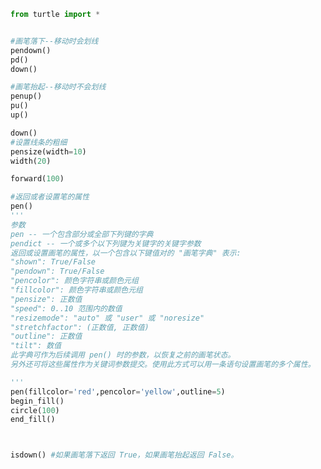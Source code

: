
<BlogInfo id="694" title="6.画笔的控制" author="白日梦想猿" pv=0 read_times=0 pre_cost_time="0分34秒" category="turtle学习" tag_list="['turtle学习']" create_time="2021.07.18 16:24:34" update_time="2021.07.18 16:32:54" />

```python
from turtle import *


#画笔落下--移动时会划线
pendown()
pd()
down()

#画笔抬起--移动时不会划线
penup()
pu()
up()

down()
#设置线条的粗细
pensize(width=10)
width(20)

forward(100)

#返回或者设置笔的属性
pen()
'''
参数
pen -- 一个包含部分或全部下列键的字典
pendict -- 一个或多个以下列键为关键字的关键字参数
返回或设置画笔的属性，以一个包含以下键值对的 "画笔字典" 表示:
"shown": True/False
"pendown": True/False
"pencolor": 颜色字符串或颜色元组
"fillcolor": 颜色字符串或颜色元组
"pensize": 正数值
"speed": 0..10 范围内的数值
"resizemode": "auto" 或 "user" 或 "noresize"
"stretchfactor": (正数值, 正数值)
"outline": 正数值
"tilt": 数值
此字典可作为后续调用 pen() 时的参数，以恢复之前的画笔状态。
另外还可将这些属性作为关键词参数提交。使用此方式可以用一条语句设置画笔的多个属性。

'''
pen(fillcolor='red',pencolor='yellow',outline=5)
begin_fill()
circle(100)
end_fill()



isdown() #如果画笔落下返回 True，如果画笔抬起返回 False。


```
